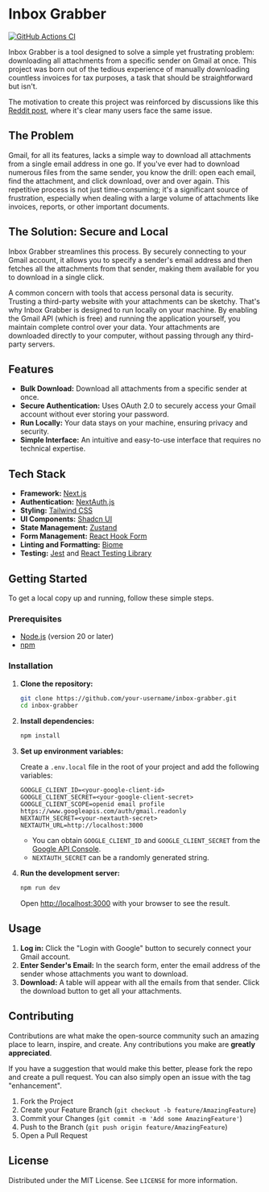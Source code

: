 
# Inbox Grabber

[![GitHub Actions CI](https://github.com/Krish-Parekh/InboxGrab/actions/workflows/ci.yml/badge.svg)](https://github.com/Krish-Parekh/InboxGrab/actions/workflows/ci.yml)

Inbox Grabber is a tool designed to solve a simple yet frustrating problem: downloading all attachments from a specific sender on Gmail at once. This project was born out of the tedious experience of manually downloading countless invoices for tax purposes, a task that should be straightforward but isn't.

The motivation to create this project was reinforced by discussions like this [Reddit post](https://www.reddit.com/r/GMail/comments/1h5hjcz/downloading_all_attachments_from_multiple_emails/), where it's clear many users face the same issue.

## The Problem

Gmail, for all its features, lacks a simple way to download all attachments from a single email address in one go. If you've ever had to download numerous files from the same sender, you know the drill: open each email, find the attachment, and click download, over and over again. This repetitive process is not just time-consuming; it's a significant source of frustration, especially when dealing with a large volume of attachments like invoices, reports, or other important documents.

## The Solution: Secure and Local

Inbox Grabber streamlines this process. By securely connecting to your Gmail account, it allows you to specify a sender's email address and then fetches all the attachments from that sender, making them available for you to download in a single click.

A common concern with tools that access personal data is security. Trusting a third-party website with your attachments can be sketchy. That's why Inbox Grabber is designed to run locally on your machine. By enabling the Gmail API (which is free) and running the application yourself, you maintain complete control over your data. Your attachments are downloaded directly to your computer, without passing through any third-party servers.

## Features

- **Bulk Download:** Download all attachments from a specific sender at once.
- **Secure Authentication:** Uses OAuth 2.0 to securely access your Gmail account without ever storing your password.
- **Run Locally:** Your data stays on your machine, ensuring privacy and security.
- **Simple Interface:** An intuitive and easy-to-use interface that requires no technical expertise.

## Tech Stack

- **Framework:** [Next.js](https://nextjs.org/)
- **Authentication:** [NextAuth.js](https://next-auth.js.org/)
- **Styling:** [Tailwind CSS](https://tailwindcss.com/)
- **UI Components:** [Shadcn UI](https://ui.shadcn.com/)
- **State Management:** [Zustand](https://zustand-demo.pmnd.rs/)
- **Form Management:** [React Hook Form](https://react-hook-form.com/)
- **Linting and Formatting:** [Biome](https://biomejs.dev/)
- **Testing:** [Jest](https://jestjs.io/) and [React Testing Library](https://testing-library.com/)

## Getting Started

To get a local copy up and running, follow these simple steps.

### Prerequisites

- [Node.js](https://nodejs.org/en/) (version 20 or later)
- [npm](https://www.npmjs.com/)

### Installation

1.  **Clone the repository:**

    ```sh
    git clone https://github.com/your-username/inbox-grabber.git
    cd inbox-grabber
    ```

2.  **Install dependencies:**

    ```sh
    npm install
    ```

3.  **Set up environment variables:**

    Create a `.env.local` file in the root of your project and add the following variables:

    ```env
    GOOGLE_CLIENT_ID=<your-google-client-id>
    GOOGLE_CLIENT_SECRET=<your-google-client-secret>
    GOOGLE_CLIENT_SCOPE=openid email profile https://www.googleapis.com/auth/gmail.readonly
    NEXTAUTH_SECRET=<your-nextauth-secret>
    NEXTAUTH_URL=http://localhost:3000
    ```

    - You can obtain `GOOGLE_CLIENT_ID` and `GOOGLE_CLIENT_SECRET` from the [Google API Console](https://console.developers.google.com/).
    - `NEXTAUTH_SECRET` can be a randomly generated string.

4.  **Run the development server:**

    ```sh
    npm run dev
    ```

    Open [http://localhost:3000](http://localhost:3000) with your browser to see the result.

## Usage

1.  **Log in:** Click the "Login with Google" button to securely connect your Gmail account.
2.  **Enter Sender's Email:** In the search form, enter the email address of the sender whose attachments you want to download.
3.  **Download:** A table will appear with all the emails from that sender. Click the download button to get all your attachments.

## Contributing

Contributions are what make the open-source community such an amazing place to learn, inspire, and create. Any contributions you make are **greatly appreciated**.

If you have a suggestion that would make this better, please fork the repo and create a pull request. You can also simply open an issue with the tag "enhancement".

1.  Fork the Project
2.  Create your Feature Branch (`git checkout -b feature/AmazingFeature`)
3.  Commit your Changes (`git commit -m 'Add some AmazingFeature'`)
4.  Push to the Branch (`git push origin feature/AmazingFeature`)
5.  Open a Pull Request

## License

Distributed under the MIT License. See `LICENSE` for more information.